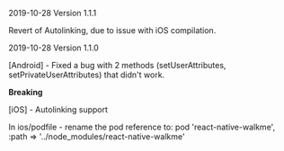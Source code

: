 2019-10-28 Version 1.1.1

Revert of Autolinking, due to issue with iOS compilation.

2019-10-28 Version 1.1.0

[Android] - Fixed a bug with 2 methods (setUserAttributes, setPrivateUserAttributes) that didn't work.

**Breaking**

[iOS] - Autolinking support

In ios/podfile - rename the pod reference to:
  pod 'react-native-walkme', :path => '../node_modules/react-native-walkme'
